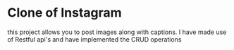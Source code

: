 # Clone of Instagram

this project allows you to post images along with captions.
I have made use of Restful api's and have implemented the CRUD operations
